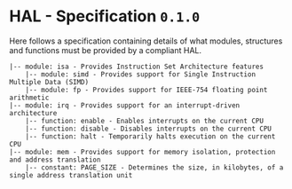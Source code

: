 
# HAL - Specification `0.1.0`

Here follows a specification containing details of what modules, structures and functions must be provided by a compliant HAL.

```
|-- module: isa - Provides Instruction Set Architecture features
    |-- module: simd - Provides support for Single Instruction Multiple Data (SIMD)
	|-- module: fp - Provides support for IEEE-754 floating point arithmetic
|-- module: irq - Provides support for an interrupt-driven architecture
    |-- function: enable - Enables interrupts on the current CPU
	|-- function: disable - Disables interrupts on the current CPU
	|-- function: halt - Temporarily halts execution on the current CPU
|-- module: mem - Provides support for memory isolation, protection and address translation
    |-- constant: PAGE_SIZE - Determines the size, in kilobytes, of a single address translation unit
```
